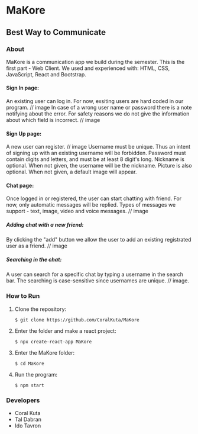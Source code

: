 # MaKore
## Best Way to Communicate

### About
MaKore is a communication app we build during the semester.
This is the first part - Web Client.
We used and experienced with: HTML, CSS, JavaScript, React and Bootstrap.

#### Sign In page:
An existing user can log in.
For now, exsiting users are hard coded in our program.
// image
In case of a wrong user name or password there is a note notifying about the error.
For safety reasons we do not give the information about which field is incorrect.
// image

#### Sign Up page:
A new user can register.
// image
Username must be unique. Thus an intent of signing up with an existing username will be forbidden.
Password must contain digits and letters, and must be at least 8 digit's long.
Nickname is optional. When not given, the username will be the nickname.
Picture is also optional. When not given, a default image will appear.


#### Chat page:
Once logged in or registered, the user can start chatting with friend.
For now, only automatic messages will be replied.
Types of messages we support - text, image, video and voice messages.
// image

##### Adding chat with a new friend:
By clicking the "add" button we allow the user to add an existing registrated user as a friend.
// image

##### Searching in the chat:
A user can search for a specific chat by typing a username in the search bar.
The searching is case-sensitive since usernames are unique.
// image.

### How to Run
1. Clone the repository:

    ```
    $ git clone https://github.com/CoralKuta/MaKore
    ```
2. Enter the folder and make a react project:
    ```
    $ npx create-react-app MaKore
    ```
3. Enter the MaKore folder:
    ```
    $ cd MaKore
    ```
4. Run the program:
    ```
    $ npm start
    ```

### Developers
- Coral Kuta
- Tal Dabran
- Ido Tavron

